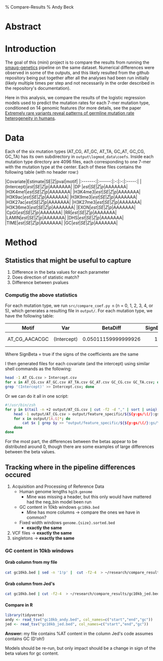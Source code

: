% Compare-Results
% Andy Beck

# Abstract

# Introduction

The goal of this (mini) project is to compare the results from running the [smaug-genetics](http://github.com/carjed/smaug-genetics) pipeline
on the same dataset. Numerical differences were observed in some of the outputs, and this likely resulted from the github repository being put together
after all the analyses had been run initially (likely multiple times per step and not necessarily in the order described in the repository's documentation).

Here in this analysis, we compare the results of the logistic regression models used to predict the mutation rates for each 7-mer mutation type, conditioned
on 14 genomic features (for more details, see the paper [Extremely rare variants reveal patterns of germline mutation rate heterogeneity in humans](https://www.nature.com/articles/s41467-018-05936-5).

# Data
Each of the six mutation types (AT\_CG, AT\_GC, AT\_TA, GC\_AT, GC\_CG, GC\_TA) has its own subdirectory in `output\logmod_data\coefs`. Inside each mutation type directory are 
4096 files, each corresponding to one 7-mer with the mutation type at the center. Each of these files contains the following table (with no header row:)

|Covariate|Estimate|SE|Z|pval|motif|
|:-------:|:------:|:-:|:-:|:-----:|
|(Intercept)|*est*|*SE*|*Z*|*p*|AAAAAAA|
|DP       |*est*|*SE*|*Z*|*p*|AAAAAAA|
|H3K4me1|*est*|*SE*|*Z*|*p*|AAAAAAA|
|H3K4me3|*est*|*SE*|*Z*|*p*|AAAAAAA|
|H3K9ac|*est*|*SE*|*Z*|*p*|AAAAAAA|
|H3K9me3|*est*|*SE*|*Z*|*p*|AAAAAAA|
|H3K27ac|*est*|*SE*|*Z*|*p*|AAAAAAA|
|H3K27me3|*est*|*SE*|*Z*|*p*|AAAAAAA|
|H3K36me3|*est*|*SE*|*Z*|*p*|AAAAAAA|
|EXON|*est*|*SE*|*Z*|*p*|AAAAAAA|
|CpGI|*est*|*SE*|*Z*|*p*|AAAAAAA|
|RR|*est*|*SE*|*Z*|*p*|AAAAAAA|
|LAMIN|*est*|*SE*|*Z*|*p*|AAAAAAA|
|DHS|*est*|*SE*|*Z*|*p*|AAAAAAA|
|TIME|*est*|*SE*|*Z*|*p*|AAAAAAA|
|GC|*est*|*SE*|*Z*|*p*|AAAAAAA|


# Method

## Statistics that might be useful to capture

1. Difference in the beta values for each parameter
2. Does direction of statistic match?
3. Difference between pvalues

### Computig the above statistics

For each mutation type, we run `src/compare_coef.py n` (n = 0, 1, 2, 3, 4, or 5), which generates a resulting file in `output/`. For each mutation type, we have the following table:

|Motif|Var|BetaDiff|SignBeta|PDiff|
|:---:|:-:|:------:|:------:|:---:|
|AT\_CG\_AACACGC|(Intercept)|0.05011159999999926|1|5.348999999999999e-05|

Where SignBeta = true if the signs of the coefficients are the same

I then generated files for each covariate (and the intercept) using similar shell commands as the following:

```bash
head -1 AT_CG.csv > Intercept.csv
for x in AT_CG.csv AT_GC.csv AT_TA.csv GC_AT.csv GC_CG.csv GC_TA.csv; do cat $x | \
grep '(Intercept)' >> Intercept.csv; done
```

Or we can do it all in one script:

```bash
#!/usr/bin/zsh
for y in $(tail -n +2 output/AT_CG.csv | cut -f2 -d "," | sort | uniq); do
	head -1 output/AT_CG.csv > output/feature_specific/${${y:gs/\(/}:gs/\)/}.csv
	for x in output/[A,G]*; do
		cat $x | grep $y >> "output/feature_specific/${${y:gs/\(/}:gs/\)/}.csv"
	done
done
```

For the most part, the differences between the betas appear to be distributed around 0, though there are some examples of large differences between the beta values.

## Tracking where in the pipeline differences occured

1. Acquisition and Processing of Reference Data
    * Human genome lengths `hg19.genome`
      * Mine was missing a header, but this only would have mattered had the neg\_bin model been run 
    * GC content in 10kb windows `gc10kb.bed`
      * Mine has more columns -> compare the ones we have in common?
    * Fixed width windows `genome.{size}.sorted.bed`
      * **exactly the same**
2. VCF files -> **exactly the same**
3. singletons -> **exactly the same**

### GC content in 10kb windows

#### Grab column from my file
```bash
cat gc10kb.bed | sed -n '1!p' |  cut -f2-4  > ~/research/compare_results/gc10kb_andy.bed
```

#### Grab column from Jed's
```bash
cat gc10kb.bed | cut -f2-4  > ~/research/compare_results/gc10kb_jed.bed
```

#### Compare in R
```r
library(tidyverse)
andy <- read_tsv("gc10kb_andy.bed", col_names=c("start","end","gc"))
jed <- read_tsv("gc10kb_jed.bed", col_names=c("start","end","gc"))
```

**Answer:** my file contains %AT content in the column Jed's code assumes contains GC (D'oh!)

Models should be re-run, but only impact should be a change in sign of the beta values for gc content.